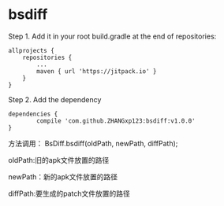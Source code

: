 
# bsdiff

Step 1.
Add it in your root build.gradle at the end of repositories:

	allprojects {
		repositories {
			...
			maven { url 'https://jitpack.io' }
		}
	}
	
Step 2. Add the dependency

	dependencies {
	        compile 'com.github.ZHANGxp123:bsdiff:v1.0.0'
	}
  
  
方法调用：
BsDiff.bsdiff(oldPath, newPath, diffPath);

oldPath:旧的apk文件放置的路径

newPath：新的apk文件放置的路径

diffPath:要生成的patch文件放置的路径
